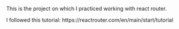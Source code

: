 <p>This is the project on which I practiced working with react router.</p>
<p>I followed this tutorial: https://reactrouter.com/en/main/start/tutorial</p>

